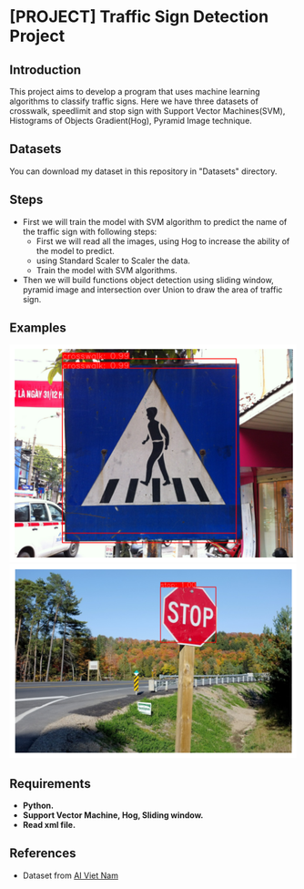 # [PROJECT] Traffic Sign Detection Project

## Introduction

This project aims to develop a program that uses machine learning algorithms to classify traffic signs. Here we have three datasets of crosswalk, speedlimit and stop sign with Support Vector Machines(SVM), Histograms of Objects Gradient(Hog), Pyramid Image technique.

## Datasets
You can download my dataset in this repository in "Datasets" directory.

## Steps

<ul>
    <li> First we will train the model with SVM algorithm to predict the name of the traffic sign with following steps:
        <ul>
            <li> First we will read all the images, using Hog to increase the ability of the model to predict.
            <li> using Standard Scaler to Scaler the data.
            <li> Train the model with SVM algorithms. </li>
        </ul>
    <li> Then we will build functions object detection using sliding window, pyramid image and intersection over Union to draw the area of traffic sign.
</ul>


## Examples
<img src="Image_Des/Crosswalk.png" width=800><br/>
<img src="Image_Des/StopSign.png" width=800><br/>

## Requirements
* **Python.**
* **Support Vector Machine, Hog, Sliding window.**
* **Read xml file.**

## References

* Dataset from <a href="https://aivietnam.edu.vn/?fbclid=IwY2xjawIvzm9leHRuA2FlbQIxMAABHQ54_Y7iHtWi4op35SgjVNrie4J7GHRXj752yOay1hqPQAvNIDui67awgA_aem_deeml_7GV895jlOz1hc46g"> AI Viet Nam
